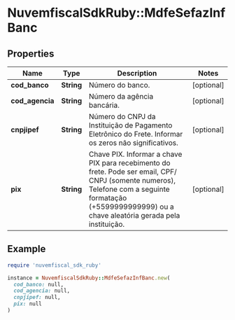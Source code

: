 # NuvemfiscalSdkRuby::MdfeSefazInfBanc

## Properties

| Name | Type | Description | Notes |
| ---- | ---- | ----------- | ----- |
| **cod_banco** | **String** | Número do banco. | [optional] |
| **cod_agencia** | **String** | Número da agência bancária. | [optional] |
| **cnpjipef** | **String** | Número do CNPJ da Instituição de Pagamento Eletrônico do Frete.  Informar os zeros não significativos. | [optional] |
| **pix** | **String** | Chave PIX.  Informar a chave PIX para recebimento do frete.  Pode ser email, CPF/ CNPJ (somente numeros), Telefone com a seguinte formatação (+5599999999999) ou a chave aleatória gerada pela instituição. | [optional] |

## Example

```ruby
require 'nuvemfiscal_sdk_ruby'

instance = NuvemfiscalSdkRuby::MdfeSefazInfBanc.new(
  cod_banco: null,
  cod_agencia: null,
  cnpjipef: null,
  pix: null
)
```

